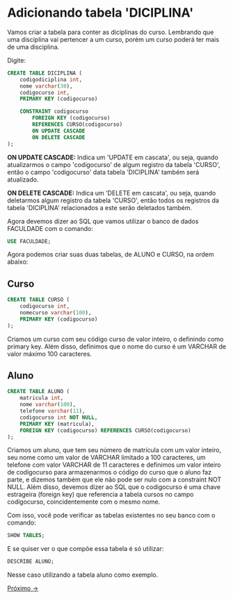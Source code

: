 # Adicionando tabela 'DICIPLINA'

Vamos criar a tabela para conter as diciplinas do curso. Lembrando que uma disciplina vai pertencer a um curso, porém um curso poderá ter mais de uma disciplina.

Digite:

```sql
CREATE TABLE DICIPLINA (
    codigodiciplina int,
    nome varchar(30),
    codigocurso int,
    PRIMARY KEY (codigocurso)

    CONSTRAINT codigocurso
        FOREIGN KEY (codigocurso)
        REFERENCES CURSO(codigocurso)
        ON UPDATE CASCADE
        ON DELETE CASCADE
);
```


















**ON UPDATE CASCADE:** Indica um 'UPDATE em cascata', ou seja, quando atualizarmos o campo 'codigocurso' de algum registro da tabela 'CURSO', então o campo 'codigocurso' data tabela 'DICIPLINA' também será atualizado.

**ON DELETE CASCADE:** Indica um 'DELETE em cascata', ou seja, quando deletarmos algum registro da tabela 'CURSO', então todos os registros da tabela 'DICIPLINA' relacionados a este serão deletados também.

Agora devemos dizer ao SQL que vamos utilizar o banco de dados FACULDADE com o comando:

```sql
USE FACULDADE;
```

Agora podemos criar suas duas tabelas, de ALUNO e CURSO, na ordem abaixo:

## Curso

```sql
CREATE TABLE CURSO (
    codigocurso int,
    nomecurso varchar(100),
    PRIMARY KEY (codigocurso)
);
```
Criamos um curso com seu código curso de valor inteiro, o definindo como primary key. Além disso, definimos que o nome do curso é um VARCHAR de valor máximo 100 caracteres.

## Aluno

```sql
CREATE TABLE ALUNO (
    matricula int,
    nome varchar(100),
    telefone varchar(11),
    codigocurso int NOT NULL,
    PRIMARY KEY (matricula),
    FOREIGN KEY (codigocurso) REFERENCES CURSO(codigocurso)
);
```

Criamos um aluno, que tem seu número de matrícula com um valor inteiro, seu nome como um valor de VARCHAR limitado a 100 caracteres, um telefone com valor VARCHAR de 11 caracteres e definimos um valor inteiro de codigocurso para armazenarmos o código do curso que o aluno faz parte, e dizemos também que ele não pode ser nulo com a constraint NOT NULL. Além disso, devemos dizer ao SQL que o codigocurso é uma chave estrageira (foreign key) que referencia a tabela cursos no campo codigocurso, coincidentemente com o mesmo nome.

Com isso, você pode verificar as tabelas existentes no seu banco com o comando:

```sql
SHOW TABLES;
```
E se quiser ver o que compõe essa tabela é só utilizar:

```sql
DESCRIBE ALUNO;
```
Nesse caso utilizando a tabela aluno como exemplo.


<a href="./02-InserindoValores.md">Próximo -></a>